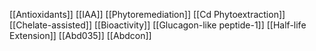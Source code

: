 [[Antioxidants]]
[[IAA]]
[[Phytoremediation]]
[[Cd Phytoextraction]]
[[Chelate-assisted]]
[[Bioactivity]]
[[Glucagon-like peptide-1]]
[[Half-life Extension]]
[[Abd035]]
[[Abdcon]]
